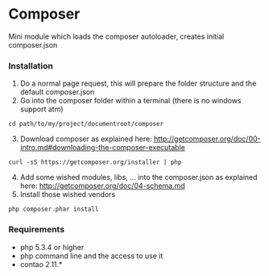 Composer
========

Mini module which loads the composer autoloader, creates initial composer.json

### Installation

1. Do a normal page request, this will prepare the folder structure and the default composer.json
2. Go into the composer folder within a terminal (there is no windows support atm)
```
cd path/to/my/project/documentroot/composer
```
3. Download composer as explained here: http://getcomposer.org/doc/00-intro.md#downloading-the-composer-executable
```
curl -sS https://getcomposer.org/installer | php
```
4. Add some wished modules, libs, ... into the composer.json as explained here: http://getcomposer.org/doc/04-schema.md
5. Install those wished vendors
```
php composer.phar install
```

### Requirements
* php 5.3.4 or higher
* php command line and the access to use it
* contao 2.11.*